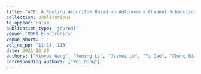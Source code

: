```yaml
---
title: "ACE: A Routing Algorithm Based on Autonomous Channel Scheduling for Bluetooth Mesh Network"
collection: publications
to_appear: False
publication_type: 'journal'
venue: 'MDPI Electronics'
venue_short: ' '
vol_no_pp: '11(1), 113'
date: 2021-12-30
authors: ["Minyue Wang", "Yeming Li", "Jiamei Lv", "Yi Gao", "Cheng Qiao", "Baiqiang Liu", "Wei Dong"]
corresponding_authors: ["Wei Dong"]
---
```

